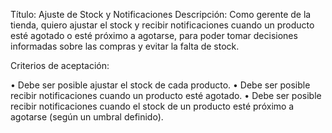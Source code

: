 Título: Ajuste de Stock y Notificaciones
Descripción: Como gerente de la tienda, quiero ajustar el stock y recibir notificaciones cuando un producto esté agotado o esté próximo a agotarse, para poder tomar decisiones informadas sobre las compras y evitar la falta de stock.

Criterios de aceptación:

•	Debe ser posible ajustar el stock de cada producto.
•	Debe ser posible recibir notificaciones cuando un producto esté agotado.
•	Debe ser posible recibir notificaciones cuando el stock de un producto esté próximo a agotarse (según un umbral definido).
